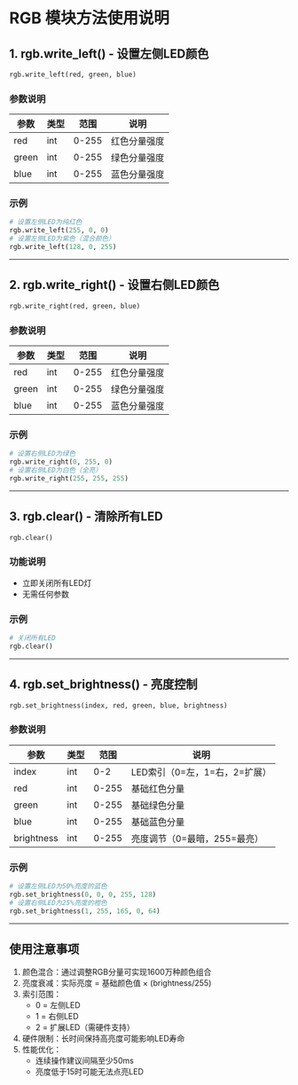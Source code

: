 # RGB 模块方法使用说明

## 1. rgb.write_left() - 设置左侧LED颜色

```python
rgb.write_left(red, green, blue)
```

### 参数说明

| 参数  | 类型 | 范围  | 说明         |
| ----- | ---- | ----- | ------------ |
| red   | int  | 0-255 | 红色分量强度 |
| green | int  | 0-255 | 绿色分量强度 |
| blue  | int  | 0-255 | 蓝色分量强度 |

### 示例

```python
# 设置左侧LED为纯红色
rgb.write_left(255, 0, 0)
# 设置左侧LED为紫色（混合颜色）
rgb.write_left(128, 0, 255)
```

------

## 2. rgb.write_right() - 设置右侧LED颜色

```python
rgb.write_right(red, green, blue)
```

### 参数说明

| 参数  | 类型 | 范围  | 说明         |
| ----- | ---- | ----- | ------------ |
| red   | int  | 0-255 | 红色分量强度 |
| green | int  | 0-255 | 绿色分量强度 |
| blue  | int  | 0-255 | 蓝色分量强度 |

### 示例

```python
# 设置右侧LED为绿色
rgb.write_right(0, 255, 0)
# 设置右侧LED为白色（全亮）
rgb.write_right(255, 255, 255)
```

------

## 3. rgb.clear() - 清除所有LED

```python
rgb.clear()
```

### 功能说明

- 立即关闭所有LED灯
- 无需任何参数

### 示例

```python
# 关闭所有LED
rgb.clear()
```

------

## 4. rgb.set_brightness() - 亮度控制

```python
rgb.set_brightness(index, red, green, blue, brightness)
```

### 参数说明

| 参数       | 类型 | 范围  | 说明                          |
| ---------- | ---- | ----- | ----------------------------- |
| index      | int  | 0-2   | LED索引（0=左，1=右，2=扩展） |
| red        | int  | 0-255 | 基础红色分量                  |
| green      | int  | 0-255 | 基础绿色分量                  |
| blue       | int  | 0-255 | 基础蓝色分量                  |
| brightness | int  | 0-255 | 亮度调节（0=最暗，255=最亮）  |

### 示例

```python
# 设置左侧LED为50%亮度的蓝色
rgb.set_brightness(0, 0, 0, 255, 128)
# 设置右侧LED为25%亮度的橙色
rgb.set_brightness(1, 255, 165, 0, 64)
```

------

## 使用注意事项

1. 颜色混合：通过调整RGB分量可实现1600万种颜色组合
2. 亮度衰减：实际亮度 = 基础颜色值 × (brightness/255)
3. 索引范围：
   - 0 = 左侧LED
   - 1 = 右侧LED
   - 2 = 扩展LED（需硬件支持）
4. 硬件限制：长时间保持高亮度可能影响LED寿命
5. 性能优化：
   - 连续操作建议间隔至少50ms
   - 亮度低于15时可能无法点亮LED